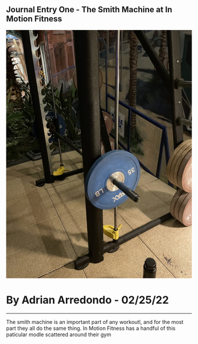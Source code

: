 ## **Journal Entry One - The Smith Machine at In Motion Fitness**
![alt text](../assets/IMG_0441.jpg)
# By Adrian Arredondo - 02/25/22
---
The smith machine is an important part of any workoutl, and for the most part they all do the same thing. In Motion Fitness has a handful of this paticular modle scattered around their gym 
